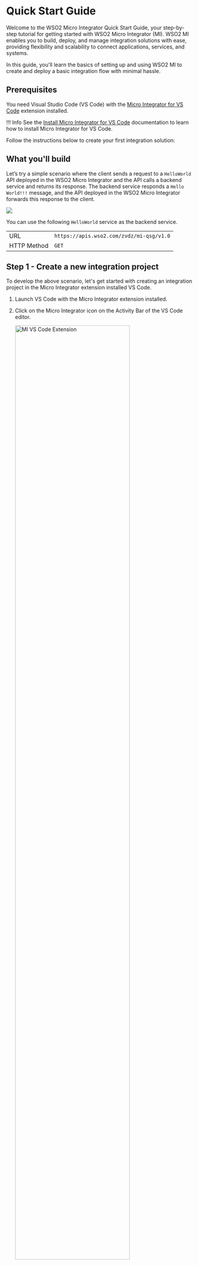 # Quick Start Guide

Welcome to the WSO2 Micro Integrator Quick Start Guide, your step-by-step tutorial for getting started with WSO2 Micro Integrator (MI). WSO2 MI enables you to build, deploy, and manage integration solutions with ease, providing flexibility and scalability to connect applications, services, and systems.

In this guide, you'll learn the basics of setting up and using WSO2 MI to create and deploy a basic integration flow with minimal hassle.

## Prerequisites

You need Visual Studio Code (VS Code) with the <a target="_blank" href="https://marketplace.visualstudio.com/items?itemName=WSO2.micro-integrator">Micro Integrator for VS Code</a> extension installed.

!!! Info
    See the [Install Micro Integrator for VS Code]({{base_path}}/develop/mi-for-vscode/install-wso2-mi-for-vscode) documentation to learn how to install Micro Integrator for VS Code.

Follow the instructions below to create your first integration solution:

## What you'll build

Let’s try a simple scenario where the client sends a request to a `HelloWorld` API deployed in the WSO2 Micro Integrator and the API calls a backend service and returns its response. The backend service responds a `Hello World!!!` message, and the API deployed in the WSO2 Micro Integrator forwards this response to the client.

<a href="{{base_path}}/assets/img/integrate/quick-start-guide/mi-quick-start-guide.gif"><img src="{{base_path}}/assets/img/integrate/quick-start-guide/mi-quick-start-guide.gif"></a>

You can use the following `HelloWorld` service as the backend service.

<table>
    <tr>
        <td>URL</td>
        <td>
            <code>https://apis.wso2.com/zvdz/mi-qsg/v1.0</code>
        </td>
    </tr>
    <tr>
        <td>HTTP Method</td>
        <td>
            <code>GET</code> 
        </td>
    </tr>
</table>

## Step 1 - Create a new integration project

To develop the above scenario, let's get started with creating an integration project in the Micro Integrator extension installed VS Code.

1. Launch VS Code with the Micro Integrator extension installed.

2. Click on the Micro Integrator icon on the Activity Bar of the VS Code editor.

    <a href="{{base_path}}/assets/img/develop/mi-for-vscode/mi-vscode-extension.png"><img src="{{base_path}}/assets/img/develop/mi-for-vscode/mi-vscode-extension.png" alt="MI VS Code Extension" width="80%"></a>

3. Click **Create New Project** on **Micro Integrator Project Explorer**. For more options to create a new integration project, see [Create an Integration Project]({{base_path}}/develop/create-integration-project).

4. In the **Project Creation Form**, enter `HelloWorld` as the **Project Name**.

5. Ensure `4.4.0` is selected as the **Micro Integrator runtime version**.

6. Provide a location for the integration project under **Project Directory**.

    <a href="{{base_path}}/assets/img/develop/mi-for-vscode/qsg/new-project.png"><img src="{{base_path}}/assets/img/develop/mi-for-vscode/qsg/new-project.png" alt="Create New Project" width="80%"></a>

7. Click **Create**.

   Once you click **Create**, the **Add Artifact** pane will be opened.

!!! note
    You need the following to work with the MI for VS Code extension.

    - Java Development Kit (JDK) version 21
    - WSO2 Micro Integrator (MI) 4.4.0 runtime

    If you don't have them installed in your local machine, these will be automatically prompted for downloading and configured by the Micro Integrator for VS Code extension during the project creation step:

    1. Click **Download Java & MI** to download and set up Java and MI runtime.

        <a href="{{base_path}}/assets/img/develop/mi-for-vscode/qsg/download-java-and-mi.png"><img src="{{base_path}}/assets/img/develop/mi-for-vscode/qsg/download-java-and-mi.png" alt="Download Java and MI" width="80%"></a>

        !!! info
            If a different JDK or WSO2 MI version is installed on your local machine, you'll be prompted to download the required versions. 

            1. Click **Download** to install the required JDK or/and MI version(s).
            2. Once the download is complete, configure the Java Home or/and MI Home paths by clicking **Select Java Home** or/and **Select MI Path**, respectively.

            If the required JDK and WSO2 MI versions are already installed, you can directly configure the Java Home and MI Home paths in this step by clicking **Select Java Home** and **Select MI Path**, respectively.

        Once the process is complete, a window reload will be required, and you will be prompted with the following message:

        <a href="{{base_path}}/assets/img/develop/mi-for-vscode/qsg/reload-window.png"><img src="{{base_path}}/assets/img/develop/mi-for-vscode/qsg/reload-window.png" alt="Reload Window" width="80%"></a>

    2. Click **Reload Window**.

## Step 2 - Create an HTTPS connection

1. Navigate to the **MI Project Explorer**.

2. Click on the **+** icon to open the **Add Artifact** interface.

    <a href="{{base_path}}/assets/img/develop/create-artifacts/add-artifact-icon.png"><img src="{{base_path}}/assets/img/develop/create-artifacts/add-artifact-icon.png" alt="Add artifacts" width="40%"></a>

3. Click **+ View More** under **Create an Integration**.

4. Select **Connections** under **Other Artifacts**. This opens the **Connector Store Form**.

5. Select **HTTPS**. You need to add dependencies to the project, if not added yet.

6. In the **Add New Connection** form, specify the following values to create the new HTTPS connection.
    
    | Property            | Value                   |
    |---------------------|-------------------------|
    | **Connection Name** | `HelloWorldConn`        |
    | **Base URL**        | `https://apis.wso2.com` |

7. Click **Add**.

## Step 3 - Create an API

Now the integration project is ready to add an API. In this scenario, the API calls a backend service and responds to the client. First, let's create an API.

1. Navigate to the **MI Project Explorer**.

2. Click on the **+** icon to open the **Add Artifact** interface.

1. In the **Add Artifact** interface, under **Create an Integration**, click on **API**. This opens the **API Form**.

3. Enter `HelloWorldAPI` as the API **Name**. The API **Context** field will be automatically populated with the same value.

    <a href="{{base_path}}/assets/img/develop/mi-for-vscode/qsg/new-api.png"><img src="{{base_path}}/assets/img/develop/mi-for-vscode/qsg/new-api.png" alt="Create New API" width="80%"></a>

4. Click **Create**.

Once you create the API, a default resource will be automatically generated. You can see this default resource listed in the **Service Designer** under **Available resources**. You'll use this resource in this tutorial.

<!--
!!! info
    To learn how to add a new resource to an API, see the [Add new resource]({{base_path}}/develop/creating-artifacts/creating-an-api/#add-new-api-resources) documentation.
-->

## Step 4 - Design the integration

Now it is time to design your API. This is the underlying logic that is executed behind the scenes when an API request is made. In this scenario first, you need to call the backend service. For that, you have to add an [HTTP connection AAA LINK]({{base_path}}/reference/synapse-properties/endpoint-properties). Follow the below steps to create an HTTPS connection.

1. Open the **Resource View** of the API resource.

    1. Go to **MI Project Explorer** > **APIs**.

    2. Under `HelloWorldAPI`, click the default API resource to open the **Resource View** of the API resource.

7. Once you open the **Resource View**, click on the **+** icon on the Canvas to open the palette.

8. Select the **GET** operation under **Mediators** > **HTTP**.

9. In the **Add GET** pane that appears, specify the following values.

    | Property           | Value               |
    |--------------------|---------------------|
    | **Connection**     | `HelloWorldConn`    |
    | **Relative Path**  | `/zvdz/mi-qsg/v1.0` |

10. Click **Submit**.

    Now let's add a [Respond Mediator]({{base_path}}/reference/mediators/respond-mediator) to respond the message to the client.

11. Click on the **+** icon placed just after the HTTPS GET operation to open the palette.

12. Select **Respond** mediator under **Mediators**.

13. Click **Add**.

[//]: # (    <a href="{{base_path}}/assets/img/develop/mi-for-vscode/qsg/design-api.gif"><img src="{{base_path}}/assets/img/develop/mi-for-vscode/qsg/design-api.gif" alt="Design API" width="80%"></a>)

Following is what you'll see in the **Source View** of the VS Code.

!!! info
    You can view the source view by clicking on the **Show Source** (`</>`) icon located in the top right corner of the VS Code.

```xml
<?xml version="1.0" encoding="UTF-8"?>
<api context="/helloworldapi" name="HelloWorldAPI" xmlns="http://ws.apache.org/ns/synapse">
    <resource methods="GET" uri-template="/">
        <inSequence>
            <http.get configKey="HelloWorldConn">
                <relativePath></relativePath>
                <headers>[]</headers>
                <forceScAccepted>false</forceScAccepted>
                <disableChunking>false</disableChunking>
                <forceHttp10>false</forceHttp10>
                <noKeepAlive>false</noKeepAlive>
                <responseVariable>http_get_1</responseVariable>
                <overwriteBody>true</overwriteBody>
            </http.get>
            <respond /></inSequence>
        <faultSequence>
        </faultSequence>
    </resource>
</api>
```

<!--

## Step 4 - Add MI server to run integration

You need to [configure]({{base_path}}/develop/using-remote-micro-integrator) the downloaded and extracted WSO2 MI server in the Micro Integrator extension installed VS Code to run the integration solution. Let's proceed with the following steps.

1. Open the VS Code **Command Palette** by selecting **View** > **Command Palette** from the menu, or by using the shortcut `Command`+`Shift`+`P` on macOS or `Ctrl`+`Shift`+`P` on Windows.

2. Select **MI: Add MI server** from the list of available commands.

3. Click **Add MI server** to add a Micro Integrator server.

4. Select the folder where `<MI_HOME>` is located. This will be set as the **current server path**.

    <a href="{{base_path}}/assets/img/develop/mi-for-vscode/qsg/configure-mi-server.gif"><img src="{{base_path}}/assets/img/develop/mi-for-vscode/qsg/configure-mi-server.gif" alt="Configure MI Server" width="80%"></a>

-->

## Step 5 - Run the integration artifacts

Now that you have developed an integration using the Micro Integrator for the Visual Studio Code plugin, it is time to deploy the integration to the Micro Integrator server runtime.

Click the **Build and Run** icon located in the top right corner of VS Code.

[//]: # (<a href="{{base_path}}/assets/img/develop/mi-for-vscode/qsg/build-and-run-project.png"><img src="{{base_path}}/assets/img/develop/mi-for-vscode/qsg/build-and-run-project.png" alt="Build and run" width="80%"></a>)

## Step 6 - Test the integration service

Now, let's test the integration service. For that, you can use the inbuilt try-it functionality in the MI for VS Code extension.

When you run the integration artifact as in [Step 4](#step-4-run-the-integration-artifacts), the **Runtime Services** interface is opened up. You can see all the available services.

Select `HelloWorldAPI` that you have developed and test the resource.

[//]: # (<a href="{{base_path}}/assets/img/develop/mi-for-vscode/qsg/test-api.gif"><img src="{{base_path}}/assets/img/develop/mi-for-vscode/qsg/test-api.gif" alt="Test API" width="80%"></a>)

Congratulations!
Now, you have created your first integration service.

Additionally, you can use the [Integration Control Plane (ICP)]({{base_path}}/observe-and-manage/working-with-integration-control-plane) to observe details of the deployed artifacts.

## What's next?

Try more [tutorials and examples]({{base_path}}/learn/learn-overview/).
